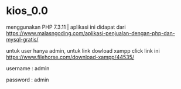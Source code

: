 # kios_0.0
menggunakan PHP 7.3.11 |  aplikasi ini didapat dari https://www.malasngoding.com/aplikasi-penjualan-dengan-php-dan-mysql-gratis/


untuk user hanya admin, untuk link dowload xampp click link ini https://www.filehorse.com/download-xampp/44535/

username : admin

password : admin
